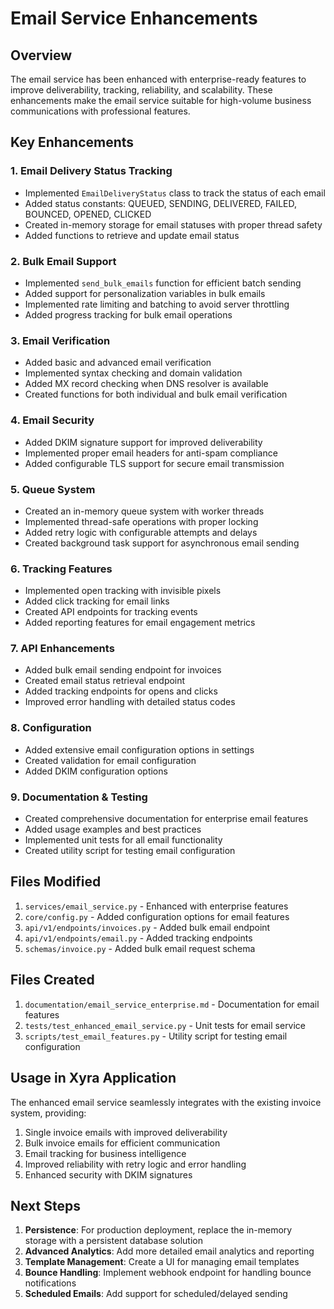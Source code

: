 # Email Service Enhancements

## Overview

The email service has been enhanced with enterprise-ready features to improve deliverability, tracking, reliability, and scalability. These enhancements make the email service suitable for high-volume business communications with professional features.

## Key Enhancements

### 1. Email Delivery Status Tracking

- Implemented `EmailDeliveryStatus` class to track the status of each email
- Added status constants: QUEUED, SENDING, DELIVERED, FAILED, BOUNCED, OPENED, CLICKED
- Created in-memory storage for email statuses with proper thread safety
- Added functions to retrieve and update email status

### 2. Bulk Email Support

- Implemented `send_bulk_emails` function for efficient batch sending
- Added support for personalization variables in bulk emails
- Implemented rate limiting and batching to avoid server throttling
- Added progress tracking for bulk email operations

### 3. Email Verification

- Added basic and advanced email verification
- Implemented syntax checking and domain validation
- Added MX record checking when DNS resolver is available
- Created functions for both individual and bulk email verification

### 4. Email Security

- Added DKIM signature support for improved deliverability
- Implemented proper email headers for anti-spam compliance
- Added configurable TLS support for secure email transmission

### 5. Queue System

- Created an in-memory queue system with worker threads
- Implemented thread-safe operations with proper locking
- Added retry logic with configurable attempts and delays
- Created background task support for asynchronous email sending

### 6. Tracking Features

- Implemented open tracking with invisible pixels
- Added click tracking for email links
- Created API endpoints for tracking events
- Added reporting features for email engagement metrics

### 7. API Enhancements

- Added bulk email sending endpoint for invoices
- Created email status retrieval endpoint
- Added tracking endpoints for opens and clicks
- Improved error handling with detailed status codes

### 8. Configuration

- Added extensive email configuration options in settings
- Created validation for email configuration
- Added DKIM configuration options

### 9. Documentation & Testing

- Created comprehensive documentation for enterprise email features
- Added usage examples and best practices
- Implemented unit tests for all email functionality
- Created utility script for testing email configuration

## Files Modified

1. `services/email_service.py` - Enhanced with enterprise features
2. `core/config.py` - Added configuration options for email features
3. `api/v1/endpoints/invoices.py` - Added bulk email endpoint
4. `api/v1/endpoints/email.py` - Added tracking endpoints
5. `schemas/invoice.py` - Added bulk email request schema

## Files Created

1. `documentation/email_service_enterprise.md` - Documentation for email features
2. `tests/test_enhanced_email_service.py` - Unit tests for email service
3. `scripts/test_email_features.py` - Utility script for testing email configuration

## Usage in Xyra Application

The enhanced email service seamlessly integrates with the existing invoice system, providing:

1. Single invoice emails with improved deliverability
2. Bulk invoice emails for efficient communication
3. Email tracking for business intelligence
4. Improved reliability with retry logic and error handling
5. Enhanced security with DKIM signatures

## Next Steps

1. **Persistence**: For production deployment, replace the in-memory storage with a persistent database solution
2. **Advanced Analytics**: Add more detailed email analytics and reporting
3. **Template Management**: Create a UI for managing email templates
4. **Bounce Handling**: Implement webhook endpoint for handling bounce notifications
5. **Scheduled Emails**: Add support for scheduled/delayed sending
